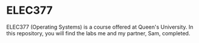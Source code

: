 # ELEC377
ELEC377 (Operating Systems) is a course offered at Queen's University. In this repository, you will find the labs me and my partner, Sam, completed. 
